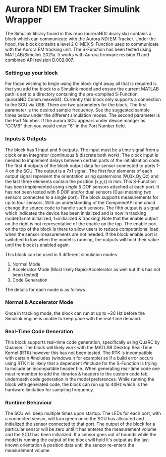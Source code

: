 # Aurora NDI EM Tracker Simulink Wrapper

The Simulink library found in this repo (auroraNDILibrary.slx) contains a block which can communicate with the Aurora NDI EM Tracker. Under the hood, the block contains a level 2 C-MEX S-Function used to communicate with the Aurora EM tracking unit. The S-Function has been tested using MATLAB/Simulink 2021a. It works with Aurora firmware revision 11 and combined API revision D.002.007.

### Setting up your block

For those wishing to begin using the block right away all that is required is that you add the block to a Simulink model and ensure the current MATLAB path is set to a directory containing the pre-compiled S-Function (auroraNDIComm.mexw64). Currently this block only supports a connection to the SCU via USB. There are two parameters for the block. The first parameter is the desired sample frequency. See the suggested sample times below under the different simulation modes. The second parameter is the Port Number. If the aurora SCU appears under device manger as "COM6" then you would enter "6" in the Port Number field.

### Inputs & Outputs

The block has 1 input and 5 outputs. The input must be a time signal from a clock or an integrator (continuous & discrete both work). The clock input is needed to implement delays between certain parts of the initialization code. The first 4 outputs of the block output data for sensor connected to ports 1-4 on the SCU. The output is a 7x1 signal. The first four elements of each output signal represent the orientation using quaternions (W,Qx,Qy,Qz) and the last three elements contain the position (x,y,z) in mm. This S-Function has been implemented using *single* 5 DOF sensors attached at each port. It has not been tested with 6 DOF and/or dual sensors (Dual meaning two sensors connected to a single port). The block supports measurements for up to four sensors. With an understanding of the CompinedAPI one could change the source code to handle such sensors. The fifth output is a signal which indicates the device has been initialized and is now in tracking mode(0=not initialized, 1=initialized & tracking).Note that the enable output on the right is not representative of the enable on the top. The enable port on the top of the block is there to allow users to reduce computational load when the sensor measurements are not needed. If the block enable port is switched to low when the model is running, the outputs will hold their value until the block is enabled again. 

This block can be used in 3 different simulation modes

1. Normal Mode
2. Accelerator Mode (Most likely Rapid-Accelerator as well but this has not been tested)
3. Code Generation

The details for each mode is as follows

### Normal & Accelerator Mode

Once in tracking mode, the block can run at up to ~20 Hz before the Simulink engine is unable to keep pace with the real-time demand.

### Real-Time Code Generation

This block supports real-time code generation, specifically using QuaRC by Quanser. The block will likely work with the MATLAB Desktop Real-Time Kernel (RTK) however this has not been tested. The RTK is incompatible with certain #includes (windows.h for example) so if a build error occurs using RTK it is likely that a dependent #include for the S-Function is trying to include an incompatible header file. When generating real-time code one must remember to add the libraries & headers to the custom code tab, underneath code generation in the model preferences. While running the block with generated code, the block can run up to 40Hz which is the hardware limitation for sampling frequency.

### Runtime Behaviour

The SCU will beep multiple times upon startup. The LEDs for each port, with a connected sensor, will turn green once the SCU has allocated and initialized the sensor connected to that port. The output of the block for a particular sensor will be zero until it has entered the measurement volume and the SCU has been initialized. If a sensor goes out of bounds while the model is running the output of the block will hold it's output as the last known orientation & position data until the sensor re-enters the measurement volume.
